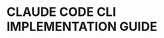 <!-- Optimized: 2025-10-06 -->
<!-- RPM: 1.6.2.1.1.6.2.1_CLAUDE_CODE_CLI_IMPLEMENTATION_GUIDE_20251006 -->
<!-- Session: E2E RPM DNA Application -->
<!-- AOM: RND (Reggie & Dro) -->
<!-- COI: TECHNOLOGY -->
<!-- RPM: HIGH -->
<!-- ACTION: BUILD -->

# CLAUDE CODE CLI IMPLEMENTATION GUIDE

